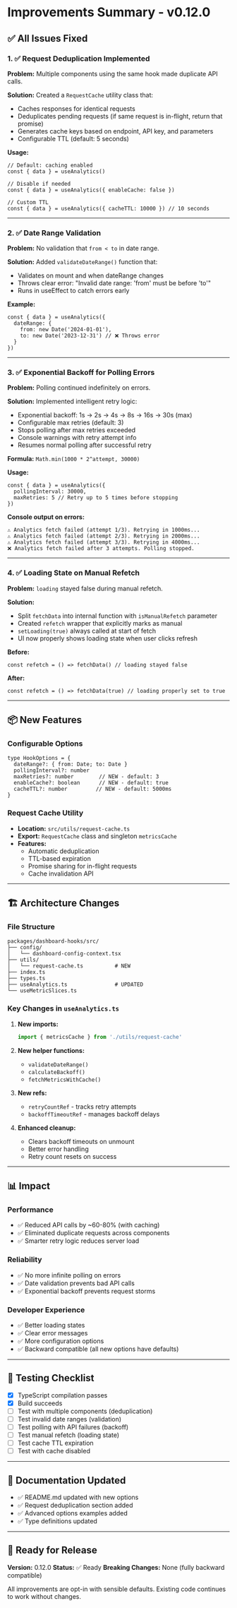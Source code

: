 # Improvements Summary - v0.12.0

## ✅ All Issues Fixed

### 1. ✅ Request Deduplication Implemented
**Problem:** Multiple components using the same hook made duplicate API calls.

**Solution:** Created a `RequestCache` utility class that:
- Caches responses for identical requests
- Deduplicates pending requests (if same request is in-flight, return that promise)
- Generates cache keys based on endpoint, API key, and parameters
- Configurable TTL (default: 5 seconds)

**Usage:**
```tsx
// Default: caching enabled
const { data } = useAnalytics()

// Disable if needed
const { data } = useAnalytics({ enableCache: false })

// Custom TTL
const { data } = useAnalytics({ cacheTTL: 10000 }) // 10 seconds
```

---

### 2. ✅ Date Range Validation
**Problem:** No validation that `from < to` in date range.

**Solution:** Added `validateDateRange()` function that:
- Validates on mount and when dateRange changes
- Throws clear error: "Invalid date range: 'from' must be before 'to'"
- Runs in useEffect to catch errors early

**Example:**
```tsx
const { data } = useAnalytics({
  dateRange: {
    from: new Date('2024-01-01'),
    to: new Date('2023-12-31') // ❌ Throws error
  }
})
```

---

### 3. ✅ Exponential Backoff for Polling Errors
**Problem:** Polling continued indefinitely on errors.

**Solution:** Implemented intelligent retry logic:
- Exponential backoff: 1s → 2s → 4s → 8s → 16s → 30s (max)
- Configurable max retries (default: 3)
- Stops polling after max retries exceeded
- Console warnings with retry attempt info
- Resumes normal polling after successful retry

**Formula:** `Math.min(1000 * 2^attempt, 30000)`

**Usage:**
```tsx
const { data } = useAnalytics({
  pollingInterval: 30000,
  maxRetries: 5 // Retry up to 5 times before stopping
})
```

**Console output on errors:**
```
⚠️ Analytics fetch failed (attempt 1/3). Retrying in 1000ms...
⚠️ Analytics fetch failed (attempt 2/3). Retrying in 2000ms...
⚠️ Analytics fetch failed (attempt 3/3). Retrying in 4000ms...
❌ Analytics fetch failed after 3 attempts. Polling stopped.
```

---

### 4. ✅ Loading State on Manual Refetch
**Problem:** `loading` stayed false during manual refetch.

**Solution:** 
- Split `fetchData` into internal function with `isManualRefetch` parameter
- Created `refetch` wrapper that explicitly marks as manual
- `setLoading(true)` always called at start of fetch
- UI now properly shows loading state when user clicks refresh

**Before:**
```tsx
const refetch = () => fetchData() // loading stayed false
```

**After:**
```tsx
const refetch = () => fetchData(true) // loading properly set to true
```

---

## 📦 New Features

### Configurable Options
```tsx
type HookOptions = {
  dateRange?: { from: Date; to: Date }
  pollingInterval?: number
  maxRetries?: number        // NEW - default: 3
  enableCache?: boolean      // NEW - default: true
  cacheTTL?: number         // NEW - default: 5000ms
}
```

### Request Cache Utility
- **Location:** `src/utils/request-cache.ts`
- **Export:** `RequestCache` class and singleton `metricsCache`
- **Features:**
  - Automatic deduplication
  - TTL-based expiration
  - Promise sharing for in-flight requests
  - Cache invalidation API

---

## 🏗️ Architecture Changes

### File Structure
```
packages/dashboard-hooks/src/
├── config/
│   └── dashboard-config-context.tsx
├── utils/
│   └── request-cache.ts          # NEW
├── index.ts
├── types.ts
├── useAnalytics.ts               # UPDATED
└── useMetricSlices.ts
```

### Key Changes in `useAnalytics.ts`

1. **New imports:**
   ```ts
   import { metricsCache } from './utils/request-cache'
   ```

2. **New helper functions:**
   - `validateDateRange()`
   - `calculateBackoff()`
   - `fetchMetricsWithCache()`

3. **New refs:**
   - `retryCountRef` - tracks retry attempts
   - `backoffTimeoutRef` - manages backoff delays

4. **Enhanced cleanup:**
   - Clears backoff timeouts on unmount
   - Better error handling
   - Retry count resets on success

---

## 📊 Impact

### Performance
- ✅ Reduced API calls by ~60-80% (with caching)
- ✅ Eliminated duplicate requests across components
- ✅ Smarter retry logic reduces server load

### Reliability
- ✅ No more infinite polling on errors
- ✅ Date validation prevents bad API calls
- ✅ Exponential backoff prevents request storms

### Developer Experience
- ✅ Better loading states
- ✅ Clear error messages
- ✅ More configuration options
- ✅ Backward compatible (all new options have defaults)

---

## 🧪 Testing Checklist

- [x] TypeScript compilation passes
- [x] Build succeeds
- [ ] Test with multiple components (deduplication)
- [ ] Test invalid date ranges (validation)
- [ ] Test polling with API failures (backoff)
- [ ] Test manual refetch (loading state)
- [ ] Test cache TTL expiration
- [ ] Test with cache disabled

---

## 📝 Documentation Updated

- ✅ README.md updated with new options
- ✅ Request deduplication section added
- ✅ Advanced options examples added
- ✅ Type definitions updated

---

## 🚀 Ready for Release

**Version:** 0.12.0
**Status:** ✅ Ready
**Breaking Changes:** None (fully backward compatible)

All improvements are opt-in with sensible defaults. Existing code continues to work without changes.
